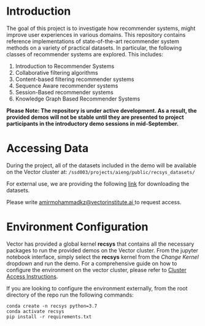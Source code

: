 # Introduction 
The goal of this project is to investigate how recommender systems, might improve user experiences in various domains. This repository contains reference implementations of state-of-the-art recommender system methods on a variety of practical datasets. In particular, the following classes of recommender systems are explored. This includes: 
1. Introduction to Recommender Systems 
2. Collaborative filtering algorithms
3. Content-based filtering recommender systems
4. Sequence Aware recommender systems
5. Session-Based recommender systems 
6. Knowledge Graph Based Recommender Systems

**Please Note: The repository is under active development. As a result, the provided demos will not be stable until they are presented to project participants in the introductory demo sessions in mid-September.**

# Accessing Data
During the project, all of the datasets included in the demo will be available on the Vector cluster at: `/ssd003/projects/aieng/public/recsys_datasets/`

For external use, we are providing the following [link](https://tinyurl.com/2p8mxjsd) for downloading the datasets.

Please write [amirmohammadkz@vectorinstitute.ai ](mailto:amirmohammadkz@vectorinstitute.ai) to request access.


# Environment Configuration 
Vector has provided a global kernel **recsys** that contains all the necessary packages to run the provided demos on the Vector cluster. From the jupyter notebook interface, simply select the **recsys** kernel from the *Change Kernel* dropdown and run the demo. For a comprehensive guide on how to configure the environment on the vector cluster, please refer to [Cluster Access Instructions](https://tinyurl.com/3dewf27p). 

If you are looking to configure the environment externally, from the root directory of the repo run the following commands:
```
conda create -n recsys python=3.7
conda activate recsys 
pip install -r requirements.txt
```
